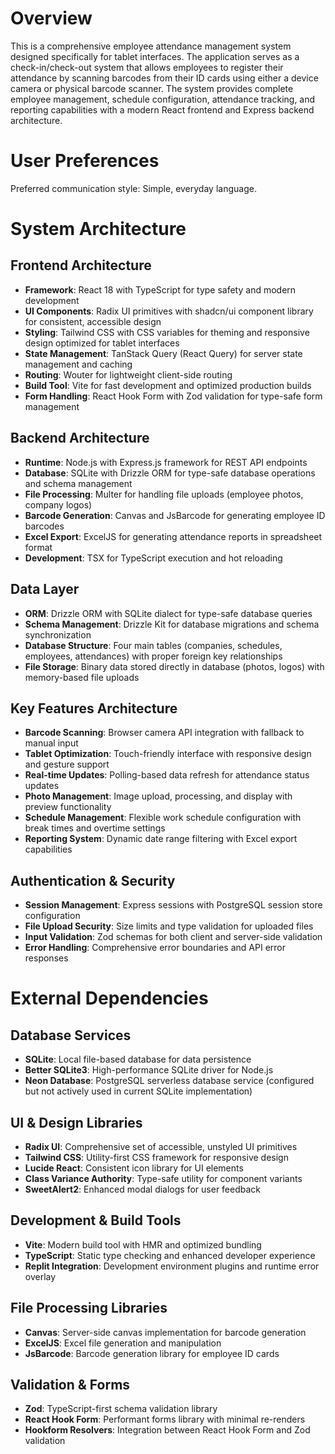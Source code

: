 # Overview

This is a comprehensive employee attendance management system designed specifically for tablet interfaces. The application serves as a check-in/check-out system that allows employees to register their attendance by scanning barcodes from their ID cards using either a device camera or physical barcode scanner. The system provides complete employee management, schedule configuration, attendance tracking, and reporting capabilities with a modern React frontend and Express backend architecture.

# User Preferences

Preferred communication style: Simple, everyday language.

# System Architecture

## Frontend Architecture
- **Framework**: React 18 with TypeScript for type safety and modern development
- **UI Components**: Radix UI primitives with shadcn/ui component library for consistent, accessible design
- **Styling**: Tailwind CSS with CSS variables for theming and responsive design optimized for tablet interfaces
- **State Management**: TanStack Query (React Query) for server state management and caching
- **Routing**: Wouter for lightweight client-side routing
- **Build Tool**: Vite for fast development and optimized production builds
- **Form Handling**: React Hook Form with Zod validation for type-safe form management

## Backend Architecture
- **Runtime**: Node.js with Express.js framework for REST API endpoints
- **Database**: SQLite with Drizzle ORM for type-safe database operations and schema management
- **File Processing**: Multer for handling file uploads (employee photos, company logos)
- **Barcode Generation**: Canvas and JsBarcode for generating employee ID barcodes
- **Excel Export**: ExcelJS for generating attendance reports in spreadsheet format
- **Development**: TSX for TypeScript execution and hot reloading

## Data Layer
- **ORM**: Drizzle ORM with SQLite dialect for type-safe database queries
- **Schema Management**: Drizzle Kit for database migrations and schema synchronization
- **Database Structure**: Four main tables (companies, schedules, employees, attendances) with proper foreign key relationships
- **File Storage**: Binary data stored directly in database (photos, logos) with memory-based file uploads

## Key Features Architecture
- **Barcode Scanning**: Browser camera API integration with fallback to manual input
- **Tablet Optimization**: Touch-friendly interface with responsive design and gesture support
- **Real-time Updates**: Polling-based data refresh for attendance status updates
- **Photo Management**: Image upload, processing, and display with preview functionality
- **Schedule Management**: Flexible work schedule configuration with break times and overtime settings
- **Reporting System**: Dynamic date range filtering with Excel export capabilities

## Authentication & Security
- **Session Management**: Express sessions with PostgreSQL session store configuration
- **File Upload Security**: Size limits and type validation for uploaded files
- **Input Validation**: Zod schemas for both client and server-side validation
- **Error Handling**: Comprehensive error boundaries and API error responses

# External Dependencies

## Database Services
- **SQLite**: Local file-based database for data persistence
- **Better SQLite3**: High-performance SQLite driver for Node.js
- **Neon Database**: PostgreSQL serverless database service (configured but not actively used in current SQLite implementation)

## UI & Design Libraries
- **Radix UI**: Comprehensive set of accessible, unstyled UI primitives
- **Tailwind CSS**: Utility-first CSS framework for responsive design
- **Lucide React**: Consistent icon library for UI elements
- **Class Variance Authority**: Type-safe utility for component variants
- **SweetAlert2**: Enhanced modal dialogs for user feedback

## Development & Build Tools
- **Vite**: Modern build tool with HMR and optimized bundling
- **TypeScript**: Static type checking and enhanced developer experience
- **Replit Integration**: Development environment plugins and runtime error overlay

## File Processing Libraries
- **Canvas**: Server-side canvas implementation for barcode generation
- **ExcelJS**: Excel file generation and manipulation
- **JsBarcode**: Barcode generation library for employee ID cards

## Validation & Forms
- **Zod**: TypeScript-first schema validation library
- **React Hook Form**: Performant forms library with minimal re-renders
- **Hookform Resolvers**: Integration between React Hook Form and Zod validation